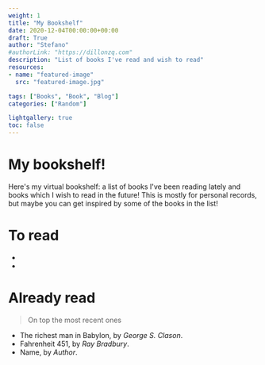 ```yaml
---
weight: 1
title: "My Bookshelf"
date: 2020-12-04T00:00:00+00:00
draft: True
author: "Stefano"
#authorLink: "https://dillonzq.com"
description: "List of books I've read and wish to read"
resources:
- name: "featured-image"
  src: "featured-image.jpg"

tags: ["Books", "Book", "Blog"]
categories: ["Random"]

lightgallery: true
toc: false
---
```


# My bookshelf!  

Here's my virtual bookshelf: a list of books I've been reading lately and books which I wish to read in the future! This is mostly for personal records, but maybe you can get inspired by some of the books in the list!

# To read

-
-

# Already read
> On top the most recent ones

- The richest man in Babylon, by *George S. Clason*.
- Fahrenheit 451, by *Ray Bradbury*.
- Name, by *Author*.
